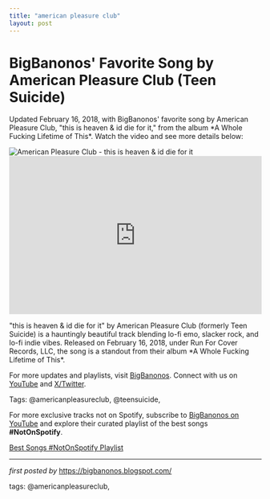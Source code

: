 ```yaml
---
title: "american pleasure club"
layout: post
---
```

<!-- Post Title -->
<h1 >BigBanonos' Favorite Song by American Pleasure Club (Teen Suicide)</h1> <!-- Introductory Text -->
<p >Updated February 16, 2018, with BigBanonos' favorite song by American Pleasure Club, "this is heaven & id die for it," from the album *A Whole Fucking Lifetime of This*. Watch the video and see more details below:</p> <!-- Featured Image -->
<div > <img src="https://f4.bcbits.com/img/a2156766988_5.jpg" alt="American Pleasure Club - this is heaven & id die for it" />
</div> <!-- YouTube Video Embed -->
<div > <iframe width="100%" height="315" src="https://www.youtube.com/embed/r64TZRJrraU" title="American Pleasure Club - "this is heaven & id die for it" (Official Music Video)" frameborder="0" allow="accelerometer; autoplay; clipboard-write; encrypted-media; gyroscope; picture-in-picture; web-share" referrerpolicy="strict-origin-when-cross-origin" allowfullscreen></iframe>
</div> <!-- Song Information -->
<div > <p>"this is heaven & id die for it" by American Pleasure Club (formerly Teen Suicide) is a hauntingly beautiful track blending lo-fi emo, slacker rock, and lo-fi indie vibes. Released on February 16, 2018, under Run For Cover Records, LLC, the song is a standout from their album *A Whole Fucking Lifetime of This*.</p>
</div> <!-- Footer Links -->
<div > <p>For more updates and playlists, visit <a href="https://bigbanonos.blogspot.com/" target="_blank">BigBanonos</a>. Connect with us on <a href="https://www.youtube.com/@BigBanonos" target="_blank">YouTube</a> and <a href="https://x.com/bigbanonos" target="_blank">X/Twitter</a>.</p>
</div> <!-- Tags -->
<p >Tags: @americanpleasureclub, @teensuicide,</p>


<!--Subscribe and Playlist Links-->
<div>
    <p>For more exclusive tracks not on Spotify, subscribe to <a href="https://www.youtube.com/@BigBanonos" target="_blank">BigBanonos on YouTube</a> and explore their curated playlist of the best songs <strong>#NotOnSpotify</strong>.</p>
    <p><a href="https://www.youtube.com/playlist?list=PLtuNtuTatqI0kFahUCbtbfenC_ET5O_tr" target="_blank">Best Songs #NotOnSpotify Playlist<br /></a></p></div>

<hr />

<p><em>first posted by</em> <a href="https://bigbanonos.blogspot.com/" rel="noopener" target="_new">https://bigbanonos.blogspot.com/</a></p>

<p>tags: @americanpleasureclub,</p>
